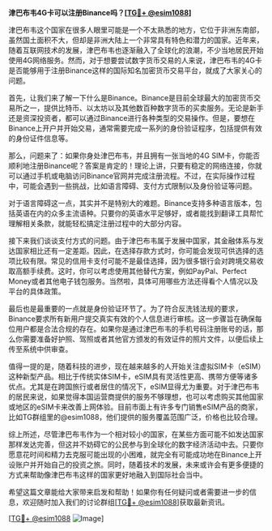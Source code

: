 **津巴布韦4G卡可以注册Binance吗？[[TG💪+ @esim1088](https://t.me/s/esim1088)]**

津巴布韦这个国家在很多人眼里可能是一个不太熟悉的地方，它位于非洲东南部，虽然国土面积不大，但却是非洲大陆上一个非常具有特色和潜力的国家。近年来，随着互联网技术的发展，津巴布韦也逐渐融入了全球化的浪潮，不少当地居民开始使用4G网络服务。然而，对于想要尝试数字货币交易的人来说，津巴布韦的4G卡是否能够用于注册Binance这样的国际知名加密货币交易平台，就成了大家关心的问题。

首先，让我们来了解一下什么是Binance。Binance是目前全球最大的加密货币交易所之一，提供比特币、以太坊以及其他数百种数字货币的买卖服务。无论是新手还是资深投资者，都可以通过Binance进行各种类型的交易操作。但是，要想在Binance上开户并开始交易，通常需要完成一系列的身份验证程序，包括提供有效的身份证件信息等。

那么，问题来了：如果你身处津巴布韦，并且拥有一张当地的4G SIM卡，你能否顺利地注册Binance呢？答案是肯定的！理论上讲，只要有稳定的网络连接，你就可以通过手机或电脑访问Binance官网并完成注册流程。不过，在实际操作过程中，可能会遇到一些挑战，比如语言障碍、支付方式限制以及身份验证等问题。

对于语言障碍这一点，其实并不是特别大的难题。Binance支持多种语言版本，包括英语在内的众多主流语种。只要你的英语水平足够好，或者能找到翻译工具帮忙理解相关条款，就能轻松搞定注册过程中的大部分内容。

接下来我们谈谈支付方式的问题。由于津巴布韦属于发展中国家，其金融体系与发达国家相比还有一定差距。因此，在选择存款方式时，你可能会发现可供选择的选项比较有限。常见的信用卡支付可能不是最佳选择，因为很多银行会对跨境交易收取高额手续费。这时，你可以考虑使用其他替代方案，例如PayPal、Perfect Money或者其他电子钱包服务。当然啦，具体可用哪些方法还得看个人情况以及平台的具体政策。

最后也是最重要的一点就是身份验证环节了。为了符合反洗钱法规的要求，Binance要求所有新用户提交真实有效的个人信息进行审核。这一步骤旨在确保每位用户都是合法合规的存在。如果你是通过津巴布韦的手机号码注册账号的话，那么你需要准备好护照、驾照或者其他官方颁发的有效证件的照片文件，以便后续上传至系统中供审查。

值得一提的是，随着科技的进步，现在越来越多的人开始关注虚拟SIM卡（eSIM）这种新型产品。相比于传统实体SIM卡，eSIM具有灵活性更高、携带方便等诸多优点。尤其是在跨国旅行或者居住的情况下，eSIM显得尤为重要。对于津巴布韦的居民来说，如果觉得本国运营商提供的服务不够理想，也可以考虑购买其他国家或地区的eSIM卡来改善上网体验。目前市面上有许多专门销售eSIM产品的商家，比如TG群组里的@esim1088，他们提供的服务覆盖范围广泛，价格也比较合理。

综上所述，尽管津巴布韦作为一个相对较小的国家，在某些方面可能不如发达国家那样发达完善，但这并不妨碍它的公民参与到全球化的数字经济活动中去。只要你愿意花时间和精力去克服可能出现的小困难，就完全有可能成功地在Binance上开设账户并开始自己的投资之旅。同时，随着技术的发展，未来或许会有更多便捷的方式来帮助像津巴布韦这样的国家更好地融入到国际社会当中。

希望这篇文章能给大家带来启发和帮助！如果你有任何疑问或者需要进一步的信息，欢迎随时加入我们的讨论群组[[TG💪+ @esim1088](https://t.me/s/esim1088)]获取最新资讯。

[[TG💪+ @esim1088](https://t.me/s/esim1088) ![Image](https://i.postimg.cc/4NQfJmqS/Snipaste-2025-05-13-00-14-12.png)]